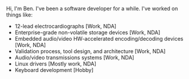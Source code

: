 Hi, I'm Ben.  I've been a software developer for a while.  I've worked on things like:
- 12-lead electrocardiographs [Work, NDA]
- Enterprise-grade non-volatile storage devices [Work, NDA]
- Embedded audio/video HW-accelerated encoding/decoding devices [Work, NDA]
- Validation process, tool design, and architecture [Work, NDA]
- Audio/video transmissions systems [Work, NDA]
- Linux drivers [Mostly work, NDA]
- Keyboard development [Hobby]



<!---
curiously-b2/curiously-b2 is a ✨ special ✨ repository because its `README.md` (this file) appears on your GitHub profile.
You can click the Preview link to take a look at your changes.
--->
